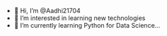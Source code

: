 - 👋 Hi, I’m @Aadhi21704
- 👀 I’m interested in learning new technologies
- 🌱 I’m currently learning Python for Data Science...


<!---
Aadhi21704/Aadhi21704 is a ✨ special ✨ repository because its `README.md` (this file) appears on your GitHub profile.
You can click the Preview link to take a look at your changes.
--->
